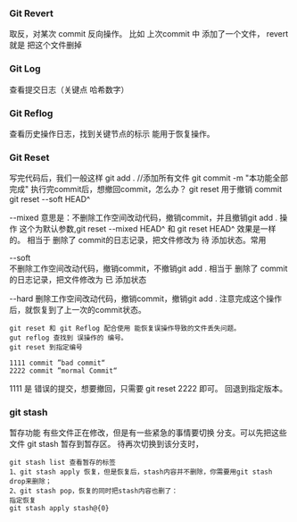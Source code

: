 ### Git Revert
取反，对某次 commit 反向操作。
比如 上次commit 中 添加了一个文件， revert 就是 把这个文件删掉

### Git Log
查看提交日志（关键点 哈希数字）

### Git Reflog
查看历史操作日志，找到关键节点的标示 能用于恢复操作。

### Git Reset
写完代码后，我们一般这样
git add . //添加所有文件
git commit -m "本功能全部完成"
执行完commit后，想撤回commit，怎么办？
git reset 用于撤销 commit
git reset --soft HEAD^

--mixed 
意思是：不删除工作空间改动代码，撤销commit，并且撤销git add . 操作
这个为默认参数,git reset --mixed HEAD^ 和 git reset HEAD^ 效果是一样的。
相当于 删除了 commit的日志记录，把文件修改为 待 添加状态。常用

--soft  
不删除工作空间改动代码，撤销commit，不撤销git add .
相当于 删除了 commit的日志记录，把文件修改为 已 添加状态
 
--hard
删除工作空间改动代码，撤销commit，撤销git add . 
注意完成这个操作后，就恢复到了上一次的commit状态。
```
git reset 和 git Reflog 配合使用 能恢复误操作导致的文件丢失问题。
gut reflog 查找到 误操作的 编号。
git reset 到指定编号

1111 commit ”bad commit“
2222 commit ”mormal Commit“
```
1111 是 错误的提交，想要撤回，只需要 
git reset 2222 即可。
回退到指定版本。


### git stash
暂存功能
有些文件正在修改，但是有一些紧急的事情要切换 分支。可以先把这些文件 git stash 暂存到暂存区。
待再次切换到该分支时，
```
git stash list 查看暂存的标签
1、git stash apply 恢复，但是恢复后，stash内容并不删除，你需要用git stash drop来删除；
2、git stash pop，恢复的同时把stash内容也删了：
指定恢复 
git stash apply stash@{0}
```
